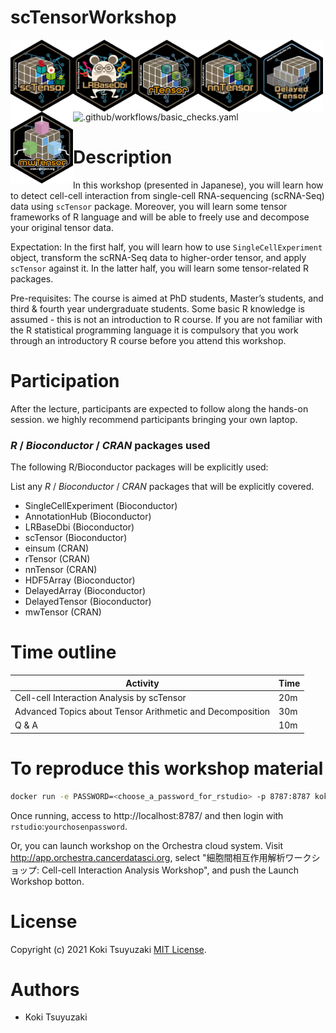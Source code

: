 # scTensorWorkshop

<img src="inst/images/sctensor.png" align="left" width="100" height="115">
<img src="inst/images/lrbasedbi.png" align="left" width="100" height="115">
<img src="inst/images/rtensor.png" align="left" width="100" height="115">
<img src="inst/images/nntensor.png" align="left" width="100" height="115">
<img src="inst/images/delayedtensor.png" align="left" width="100" height="115">
<img src="inst/images/mwtensor.png" align="left" width="100" height="115">

![.github/workflows/basic_checks.yaml](https://github.com/kokitsuyuzaki/scTensor-workshop/workflows/.github/workflows/basic_checks.yaml/badge.svg)

# Description

In this workshop (presented in Japanese), you will learn how to detect cell-cell interaction from single-cell RNA-sequencing (scRNA-Seq) data using `scTensor` package. Moreover, you will learn some tensor frameworks of R language and will be able to freely use and decompose your original tensor data.

Expectation: In the first half, you will learn how to use `SingleCellExperiment` object, transform the scRNA-Seq data to higher-order tensor, and apply `scTensor` against it. In the latter half, you will learn some tensor-related R packages.

Pre-requisites: The course is aimed at PhD students, Master’s students, and third & fourth year undergraduate students. Some basic R knowledge is assumed - this is not an introduction to R course. If you are not familiar with the R statistical programming language it is compulsory that you work through an introductory R course before you attend this workshop.

# Participation

After the lecture, participants are expected to follow along the hands-on session. we highly recommend participants bringing your own laptop.

### _R_ / _Bioconductor_ / _CRAN_ packages used

The following R/Bioconductor packages will be explicitly used:

List any _R_ / _Bioconductor_ / _CRAN_ packages that will be explicitly covered.

* SingleCellExperiment (Bioconductor)
* AnnotationHub (Bioconductor)
* LRBaseDbi (Bioconductor)
* scTensor (Bioconductor)
* einsum (CRAN)
* rTensor (CRAN)
* nnTensor (CRAN)
* HDF5Array (Bioconductor)
* DelayedArray (Bioconductor)
* DelayedTensor (Bioconductor)
* mwTensor (CRAN)

# Time outline

| Activity                                                  | Time|
|-----------------------------------------------------------|-----|
| Cell-cell Interaction Analysis by scTensor                | 20m |
| Advanced Topics about Tensor Arithmetic and Decomposition | 30m |
| Q & A                                                     | 10m |

# To reproduce this workshop material

```sh
docker run -e PASSWORD=<choose_a_password_for_rstudio> -p 8787:8787 koki/sctensor-workshop:latest
```

Once running, access to http://localhost:8787/ and then login with `rstudio`:`yourchosenpassword`.

Or, you can launch workshop on the Orchestra cloud system. Visit http://app.orchestra.cancerdatasci.org, select "細胞間相互作用解析ワークショップ: Cell-cell Interaction Analysis Workshop", and push the Launch Workshop botton.

# License
Copyright (c) 2021 Koki Tsuyuzaki [MIT License](http://www.opensource.org/licenses/mit-license.php).

# Authors
- Koki Tsuyuzaki